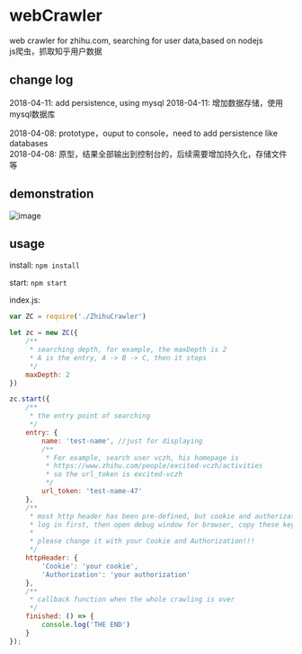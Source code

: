 # webCrawler
web crawler for zhihu.com, searching for user data,based on nodejs   
js爬虫，抓取知乎用户数据


## change log
2018-04-11: add persistence, using mysql
2018-04-11: 增加数据存储，使用mysql数据库

2018-04-08: prototype，ouput to console，need to add persistence like databases  
2018-04-08: 原型，结果全部输出到控制台的，后续需要增加持久化，存储文件等


## demonstration

  ![image](https://github.com/Steven6977/image-hosting/blob/master/2.gif)

## usage

install:
`npm install`

start:
`npm start`


index.js:
```javascript
var ZC = require('./ZhihuCrawler')

let zc = new ZC({
    /**
     * searching depth, for example, the maxDepth is 2
     * A is the entry, A -> B -> C, then it stops
     */
    maxDepth: 2
})

zc.start({
    /**
     * the entry point of searching
     */
    entry: {
        name: 'test-name', //just for displaying
        /**
         * For example, search user vczh, his homepage is 
         * https://www.zhihu.com/people/excited-vczh/activities
         * so the url_token is excited-vczh
         */
        url_token: 'test-name-47'
    },
    /**
     * most http header has been pre-defined, but cookie and authorization need to be filled,
     * log in first, then open debug window for browser, copy these keys.
     * 
     * please change it with your Cookie and Authorization!!!
     */
    httpHeader: {
        'Cookie': 'your cookie',
        'Authorization': 'your authorization'
    },
    /**
     * callback function when the whole crawling is over
     */
    finished: () => {
        console.log('THE END')
    }
});


```

